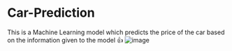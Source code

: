 # Car-Prediction
This is a Machine Learning model which predicts the price of the car based on the information given to the model
:+1:
![image](https://i0.wp.com/www.theunstitchd.com/wp-content/uploads/2019/05/LAMBORGINI-LUXURY-CAR-WALLPAPER.jpg)
